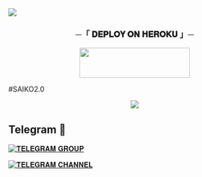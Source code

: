 
 <img src="https://readme-typing-svg.herokuapp.com?color=FF0000&width=420&lines=🧋+𝐌𝐎𝐍𝐒𝐓𝐄𝐑+𝐌𝐔𝐒𝐈𝐂+𝐁𝐎𝐓+🧋">





<h3 align="center">
    ─「 𝐃𝐄𝐏𝐋𝐎𝐘 𝐎𝐍 𝐇𝐄𝐑𝐎𝐊𝐔 」─
</h3>

<p align="center"><a href="https://dashboard.heroku.com/new?template=https://github.com/BLACKLOVER15/SaikoMusic2.0"> <img src="https://img.shields.io/badge/Deploy%20On%20Heroku-00FFFF?style=for-the-badge&logo=heroku" width="220" height="60"/></a></p>

#SAIKO2.0
<p align="center"><a href="https://t.me/BlackLover_uff"><img src="https://telegra.ph/file/c752663369c7161426044.jpg"></a></p>

## Telegram 🏪

[![𝐓𝐄𝐋𝐄𝐆𝐑𝐀𝐌 𝐆𝐑𝐎𝐔𝐏](https://img.shields.io/badge/Telegram-Group-brightgreen)](https://t.me/SSC_MAKER_QUIZ)

[![𝐓𝐄𝐋𝐄𝐆𝐑𝐀𝐌 𝐂𝐇𝐀𝐍𝐍𝐄𝐋](https://img.shields.io/badge/Telegram-Channel-brightgreen)](https://t.me/BlackMusicSupport)

